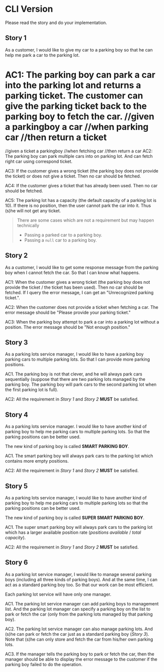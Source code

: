 # CLI Version

Please read the story and do your implementation.

## Story 1

As a customer, I would like to give my car to a parking boy so that he can help me park a car to the parking lot.

AC1: The parking boy can park a car into the parking lot and returns a parking ticket. The customer can give the parking ticket back to the parking boy to fetch the car.
//given
a parkingboy
a car
//when
parking car
//then
return a ticket
====================
//given
a ticket
a parkingboy
//when
fetching car
//then
return a car
AC2: The parking boy can park multiple cars into on parking lot. And can fetch right car using correspond ticket.

AC3: If the customer gives a wrong ticket (the parking boy does not provide the ticket) or does not give a ticket. Then no car should be fetched.

AC4: If the customer gives a ticket that has already been used. Then no car should be fetched.

AC5: The parking lot has a capacity (the default capacity of a parking lot is 10). If there is no position, then the user cannot park the car into it. Thus (s)he will not get any ticket.

> There are some cases which are not a requirement but may happen technically 
>
> * Passing a parked car to a parking boy.
> * Passing a `null` car to a parking boy.

## Story 2

As a customer, I would like to get some response message from the parking boy when I cannot fetch the car. So that I can know what happens.

AC1: When the customer gives a wrong ticket (the parking boy does not provide the ticket / the ticket has been used). Then no car should be fetched. If I query the error message, I can get an "Unrecognized parking ticket.".

AC2: When the customer does not provide a ticket when fetching a  car. The error message should be "Please provide your parking ticket."

AC3: When the parking boy attempt to park a car into a parking lot without a position. The error message should be "Not enough position."

## Story 3

As a parking lots service manager, I would like to have a parking boy parking cars to multiple parking lots. So that I can provide more parking positions.

AC1. The parking boy is not that clever, and he will always park cars sequentially (suppose that there are two parking lots managed by the parking boy. The parking boy will park cars to the second parking lot when the first parking lot is full).

AC2: All the requirement in *Story 1* and *Story 2* **MUST** be satisfied.

## Story 4

As a parking lots service manager. I would like to have another kind of parking boy to help me parking cars to multiple parking lots. So that the parking positions can be better used.

The new kind of parking boy is called **SMART PARKING BOY**.

AC1. The smart parking boy will always park cars to the parking lot which contains more empty positions.

AC2: All the requirement in *Story 1* and *Story 2* **MUST** be satisfied.

## Story 5

As a parking lots service manager, I would like to have another kind of parking boy to help me parking cars to multiple parking lots so that the parking positions can be better used.

The new kind of parking boy is called **SUPER SMART PARKING BOY**.

AC1. The super smart parking boy will always park cars to the parking lot which has a larger available position rate (*positions available* / *total capacity*).

AC2: All the requirement in *Story 1* and *Story 2* **MUST** be satisfied.

## Story 6

As a parking lot service manager, I would like to manage several parking boys (including all three kinds of parking boys). And at the same time, I can act as a standard parking boy too. So that our work can be most efficient.

Each parking lot service will have only one manager.

AC1. The parking lot service manager can add parking boys to management list. And the parking lot manager can specify a parking boy on the list to park or fetch the car (only from the parking lots managed by that parking boy).

AC2. The parking lot service manager can also manage parking lots. And (s)he can park or fetch the car just as a standard parking boy (*Story 3*). Note that (s)he can only store and fetch the car from his/her own parking lots.

AC3. If the manager tells the parking boy to park or fetch the car, then the manager should be able to display the error message to the customer if the parking boy failed to do the operation.